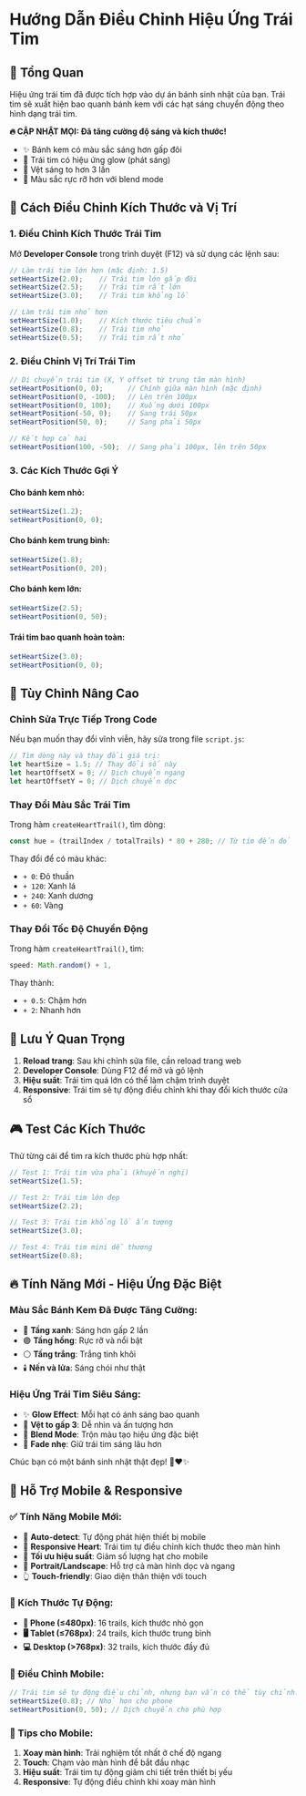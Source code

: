 # Hướng Dẫn Điều Chỉnh Hiệu Ứng Trái Tim

## 🎯 Tổng Quan
Hiệu ứng trái tim đã được tích hợp vào dự án bánh sinh nhật của bạn. Trái tim sẽ xuất hiện bao quanh bánh kem với các hạt sáng chuyển động theo hình dạng trái tim.

**🔥 CẬP NHẬT MỌI: Đã tăng cường độ sáng và kích thước!**
- ✨ Bánh kem có màu sắc sáng hơn gấp đôi
- 🌟 Trái tim có hiệu ứng glow (phát sáng)
- 💫 Vệt sáng to hơn 3 lần
- 🎨 Màu sắc rực rỡ hơn với blend mode

## 🔧 Cách Điều Chỉnh Kích Thước và Vị Trí

### 1. Điều Chỉnh Kích Thước Trái Tim

Mở **Developer Console** trong trình duyệt (F12) và sử dụng các lệnh sau:

```javascript
// Làm trái tim lớn hơn (mặc định: 1.5)
setHeartSize(2.0);    // Trái tim lớn gấp đôi
setHeartSize(2.5);    // Trái tim rất lớn
setHeartSize(3.0);    // Trái tim khổng lồ

// Làm trái tim nhỏ hơn
setHeartSize(1.0);    // Kích thước tiêu chuẩn
setHeartSize(0.8);    // Trái tim nhỏ
setHeartSize(0.5);    // Trái tim rất nhỏ
```

### 2. Điều Chỉnh Vị Trí Trái Tim

```javascript
// Di chuyển trái tim (X, Y offset từ trung tâm màn hình)
setHeartPosition(0, 0);      // Chính giữa màn hình (mặc định)
setHeartPosition(0, -100);   // Lên trên 100px
setHeartPosition(0, 100);    // Xuống dưới 100px
setHeartPosition(-50, 0);    // Sang trái 50px
setHeartPosition(50, 0);     // Sang phải 50px

// Kết hợp cả hai
setHeartPosition(100, -50);  // Sang phải 100px, lên trên 50px
```

### 3. Các Kích Thước Gợi Ý

#### Cho bánh kem nhỏ:
```javascript
setHeartSize(1.2);
setHeartPosition(0, 0);
```

#### Cho bánh kem trung bình:
```javascript
setHeartSize(1.8);
setHeartPosition(0, 20);
```

#### Cho bánh kem lớn:
```javascript
setHeartSize(2.5);
setHeartPosition(0, 50);
```

#### Trái tim bao quanh hoàn toàn:
```javascript
setHeartSize(3.0);
setHeartPosition(0, 0);
```

## 🎨 Tùy Chỉnh Nâng Cao

### Chỉnh Sửa Trực Tiếp Trong Code

Nếu bạn muốn thay đổi vĩnh viễn, hãy sửa trong file `script.js`:

```javascript
// Tìm dòng này và thay đổi giá trị:
let heartSize = 1.5; // Thay đổi số này
let heartOffsetX = 0; // Dịch chuyển ngang
let heartOffsetY = 0; // Dịch chuyển dọc
```

### Thay Đổi Màu Sắc Trái Tim

Trong hàm `createHeartTrail()`, tìm dòng:
```javascript
const hue = (trailIndex / totalTrails) * 80 + 280; // Từ tím đến đỏ
```

Thay đổi để có màu khác:
- `+ 0`: Đỏ thuần
- `+ 120`: Xanh lá
- `+ 240`: Xanh dương
- `+ 60`: Vàng

### Thay Đổi Tốc Độ Chuyển Động

Trong hàm `createHeartTrail()`, tìm:
```javascript
speed: Math.random() + 1,
```
Thay thành:
- `+ 0.5`: Chậm hơn
- `+ 2`: Nhanh hơn

## 🚀 Lưu Ý Quan Trọng

1. **Reload trang**: Sau khi chỉnh sửa file, cần reload trang web
2. **Developer Console**: Dùng F12 để mở và gõ lệnh
3. **Hiệu suất**: Trái tim quá lớn có thể làm chậm trình duyệt
4. **Responsive**: Trái tim sẽ tự động điều chỉnh khi thay đổi kích thước cửa sổ

## 🎮 Test Các Kích Thước

Thử từng cái để tìm ra kích thước phù hợp nhất:

```javascript
// Test 1: Trái tim vừa phải (khuyến nghị)
setHeartSize(1.5);

// Test 2: Trái tim lớn đẹp
setHeartSize(2.2);

// Test 3: Trái tim khổng lồ ấn tượng
setHeartSize(3.0);

// Test 4: Trái tim mini dễ thương
setHeartSize(0.8);
```

## 🔥 Tính Năng Mới - Hiệu Ứng Đặc Biệt

### Màu Sắc Bánh Kem Đã Được Tăng Cường:
- 🔵 **Tầng xanh**: Sáng hơn gấp 2 lần
- 🟣 **Tầng hồng**: Rực rỡ và nổi bật
- ⚪ **Tầng trắng**: Trắng tinh khôi
- 🕯️ **Nến và lửa**: Sáng chói như thật

### Hiệu Ứng Trái Tim Siêu Sáng:
- ✨ **Glow Effect**: Mỗi hạt có ánh sáng bao quanh
- 💫 **Vệt to gấp 3**: Dễ nhìn và ấn tượng hơn
- 🌈 **Blend Mode**: Trộn màu tạo hiệu ứng đặc biệt
- 🎯 **Fade nhẹ**: Giữ trái tim sáng lâu hơn

Chúc bạn có một bánh sinh nhật thật đẹp! 🎂❤️✨

## 📱 Hỗ Trợ Mobile & Responsive

### ✅ Tính Năng Mobile Mới:
- 🔄 **Auto-detect**: Tự động phát hiện thiết bị mobile
- 📐 **Responsive Heart**: Trái tim tự điều chỉnh kích thước theo màn hình
- 🔋 **Tối ưu hiệu suất**: Giảm số lượng hạt cho mobile
- 📱 **Portrait/Landscape**: Hỗ trợ cả màn hình dọc và ngang
- 👆 **Touch-friendly**: Giao diện thân thiện với touch

### 📏 Kích Thước Tự Động:
- **📱 Phone (≤480px)**: 16 trails, kích thước nhỏ gọn
- **🖥️ Tablet (≤768px)**: 24 trails, kích thước trung bình  
- **💻 Desktop (>768px)**: 32 trails, kích thước đầy đủ

### 🔧 Điều Chỉnh Mobile:
```javascript
// Trái tim sẽ tự động điều chỉnh, nhưng bạn vẫn có thể tùy chỉnh:
setHeartSize(0.8); // Nhỏ hơn cho phone
setHeartPosition(0, 50); // Dịch chuyển cho phù hợp
```

### 📐 Tips cho Mobile:
1. **Xoay màn hình**: Trải nghiệm tốt nhất ở chế độ ngang
2. **Touch**: Chạm vào màn hình để bắt đầu nhạc
3. **Hiệu suất**: Trái tim tự động giảm chi tiết trên thiết bị yếu
4. **Responsive**: Tự động điều chỉnh khi xoay màn hình
